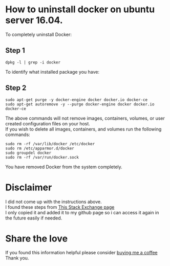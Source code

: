 

# How to uninstall docker on ubuntu server 16.04.


To completely uninstall Docker:

## Step 1
```
dpkg -l | grep -i docker
```
To identify what installed package you have:

## Step 2
```
sudo apt-get purge -y docker-engine docker docker.io docker-ce
sudo apt-get autoremove -y --purge docker-engine docker docker.io docker-ce
```
The above commands will not remove images, containers, volumes, or user created configuration files on your host.  
If you wish to delete all images, containers, and volumes run the following commands:
```
sudo rm -rf /var/lib/docker /etc/docker
sudo rm /etc/apparmor.d/docker
sudo groupdel docker
sudo rm -rf /var/run/docker.sock
```
You have removed Docker from the system completely.



# Disclaimer
I did not come up with the instructions above.  
I found these steps from [This Stack Exchange page](https://askubuntu.com/questions/935569/how-to-completely-uninstall-docker)  
I only copied it and added it to my github page so i can access it again in the future easily if needed.


# Share the love  
If you found this information helpful please consider [buying me a coffee](https://www.buymeacoffee.com/geekyclarkey)  
Thank you.  
